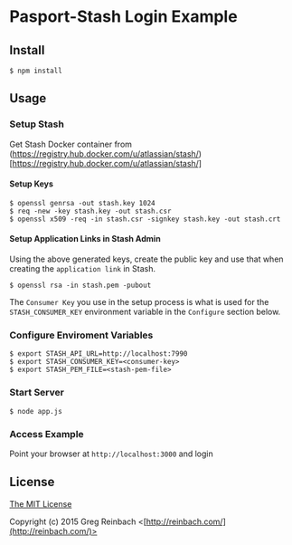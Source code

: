 # Pasport-Stash Login Example

## Install

    $ npm install

## Usage

### Setup Stash

Get Stash Docker container from (https://registry.hub.docker.com/u/atlassian/stash/)[https://registry.hub.docker.com/u/atlassian/stash/]

#### Setup Keys

    $ openssl genrsa -out stash.key 1024
    $ req -new -key stash.key -out stash.csr
    $ openssl x509 -req -in stash.csr -signkey stash.key -out stash.crt

#### Setup Application Links in Stash Admin

Using the above generated keys, create the public key and use that when creating the `application link` in Stash.

    $ openssl rsa -in stash.pem -pubout

The `Consumer Key` you use in the setup process is what is used for the `STASH_CONSUMER_KEY` environment variable in the `Configure` section below.

### Configure Enviroment Variables

    $ export STASH_API_URL=http://localhost:7990
    $ export STASH_CONSUMER_KEY=<consumer-key>
    $ export STASH_PEM_FILE=<stash-pem-file>

### Start Server

    $ node app.js

### Access Example

Point your browser at `http://localhost:3000` and login

## License

[The MIT License](http://opensource.org/licenses/MIT)

Copyright (c) 2015 Greg Reinbach <[http://reinbach.com/](http://reinbach.com/)>
